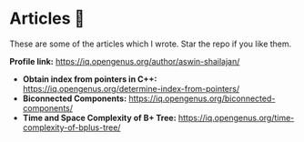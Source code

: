 # Articles 📝

These are some of the articles which I wrote. Star the repo if you like them.

**Profile link:** https://iq.opengenus.org/author/aswin-shailajan/

- **Obtain index from pointers in C++:** https://iq.opengenus.org/determine-index-from-pointers/
- **Biconnected Components:** https://iq.opengenus.org/biconnected-components/
- **Time and Space Complexity of B+ Tree:** https://iq.opengenus.org/time-complexity-of-bplus-tree/
